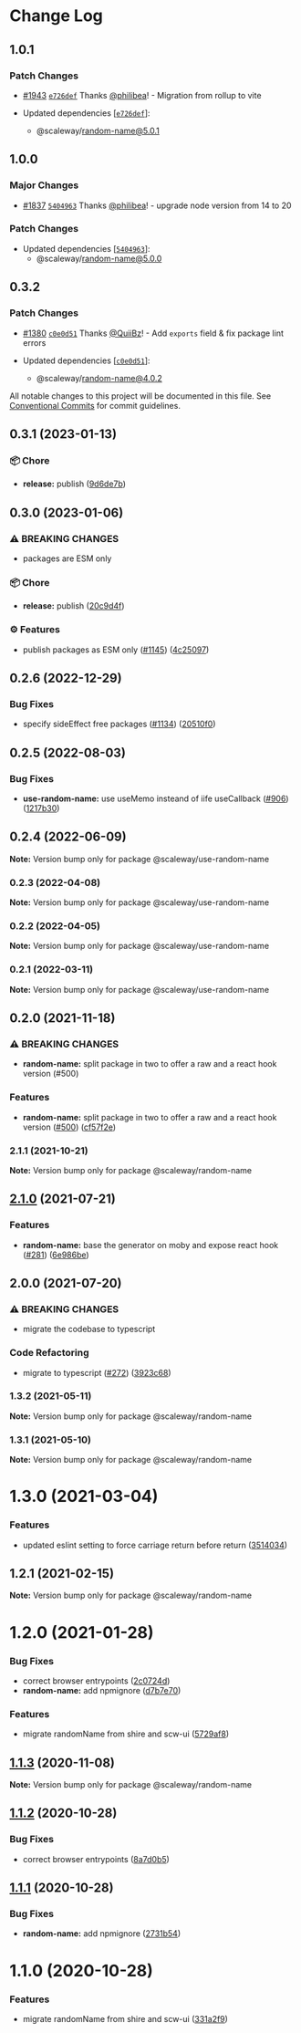 # Change Log

## 1.0.1

### Patch Changes

- [#1943](https://github.com/scaleway/scaleway-lib/pull/1943) [`e726def`](https://github.com/scaleway/scaleway-lib/commit/e726def8e0cb4593f800f9acecca51b173ae907a) Thanks [@philibea](https://github.com/philibea)! - Migration from rollup to vite

- Updated dependencies [[`e726def`](https://github.com/scaleway/scaleway-lib/commit/e726def8e0cb4593f800f9acecca51b173ae907a)]:
  - @scaleway/random-name@5.0.1

## 1.0.0

### Major Changes

- [#1837](https://github.com/scaleway/scaleway-lib/pull/1837) [`5404963`](https://github.com/scaleway/scaleway-lib/commit/5404963ddd01fafe6ed9753d8324fb19849065ca) Thanks [@philibea](https://github.com/philibea)! - upgrade node version from 14 to 20

### Patch Changes

- Updated dependencies [[`5404963`](https://github.com/scaleway/scaleway-lib/commit/5404963ddd01fafe6ed9753d8324fb19849065ca)]:
  - @scaleway/random-name@5.0.0

## 0.3.2

### Patch Changes

- [#1380](https://github.com/scaleway/scaleway-lib/pull/1380) [`c0e0d51`](https://github.com/scaleway/scaleway-lib/commit/c0e0d5104680149f9b38ae509b17d14a66c4d733) Thanks [@QuiiBz](https://github.com/QuiiBz)! - Add `exports` field & fix package lint errors

- Updated dependencies [[`c0e0d51`](https://github.com/scaleway/scaleway-lib/commit/c0e0d5104680149f9b38ae509b17d14a66c4d733)]:
  - @scaleway/random-name@4.0.2

All notable changes to this project will be documented in this file.
See [Conventional Commits](https://conventionalcommits.org) for commit guidelines.

## 0.3.1 (2023-01-13)

### :package: Chore

- **release:** publish ([9d6de7b](https://github.com/scaleway/scaleway-lib/commit/9d6de7b63065f53774cb64b0e5a46a868dc9933a))

## 0.3.0 (2023-01-06)

### ⚠ BREAKING CHANGES

- packages are ESM only

### :package: Chore

- **release:** publish ([20c9d4f](https://github.com/scaleway/scaleway-lib/commit/20c9d4fb39822245252bf362bc7a8d26127e511d))

### :gear: Features

- publish packages as ESM only ([#1145](https://github.com/scaleway/scaleway-lib/issues/1145)) ([4c25097](https://github.com/scaleway/scaleway-lib/commit/4c25097254a5ba7f0a5dbb6fdf5d6578a75f777a))

## 0.2.6 (2022-12-29)

### Bug Fixes

- specify sideEffect free packages ([#1134](https://github.com/scaleway/scaleway-lib/issues/1134)) ([20510f0](https://github.com/scaleway/scaleway-lib/commit/20510f0f66fde99e682529db28fe85d580efe474))

## 0.2.5 (2022-08-03)

### Bug Fixes

- **use-random-name:** use useMemo insteand of iife useCallback ([#906](https://github.com/scaleway/scaleway-lib/issues/906)) ([1217b30](https://github.com/scaleway/scaleway-lib/commit/1217b3069e2cca86abf80075a6ae6d30cb28de17))

## 0.2.4 (2022-06-09)

**Note:** Version bump only for package @scaleway/use-random-name

### 0.2.3 (2022-04-08)

**Note:** Version bump only for package @scaleway/use-random-name

### 0.2.2 (2022-04-05)

**Note:** Version bump only for package @scaleway/use-random-name

### 0.2.1 (2022-03-11)

**Note:** Version bump only for package @scaleway/use-random-name

## 0.2.0 (2021-11-18)

### ⚠ BREAKING CHANGES

- **random-name:** split package in two to offer a raw and a react hook version (#500)

### Features

- **random-name:** split package in two to offer a raw and a react hook version ([#500](https://github.com/scaleway/scaleway-lib/issues/500)) ([cf57f2e](https://github.com/scaleway/scaleway-lib/commit/cf57f2ed949198b68b73af0ee43945bebe59f39b))

### 2.1.1 (2021-10-21)

**Note:** Version bump only for package @scaleway/random-name

## [2.1.0](https://github.com/scaleway/scaleway-lib/compare/@scaleway/random-name@2.0.0...@scaleway/random-name@2.1.0) (2021-07-21)

### Features

- **random-name:** base the generator on moby and expose react hook ([#281](https://github.com/scaleway/scaleway-lib/issues/281)) ([6e986be](https://github.com/scaleway/scaleway-lib/commit/6e986beb2609e533199a2b38b989c3b8b0c3c56b))

## 2.0.0 (2021-07-20)

### ⚠ BREAKING CHANGES

- migrate the codebase to typescript

### Code Refactoring

- migrate to typescript ([#272](https://github.com/scaleway/scaleway-lib/issues/272)) ([3923c68](https://github.com/scaleway/scaleway-lib/commit/3923c68d6f7feadee7e2e30e32c9ef5d1f3003b9))

### 1.3.2 (2021-05-11)

**Note:** Version bump only for package @scaleway/random-name

### 1.3.1 (2021-05-10)

**Note:** Version bump only for package @scaleway/random-name

# 1.3.0 (2021-03-04)

### Features

- updated eslint setting to force carriage return before return ([3514034](https://github.com/scaleway/scaleway-lib/commit/3514034804ae06083825adc3e57003ed8dba4933))

## 1.2.1 (2021-02-15)

**Note:** Version bump only for package @scaleway/random-name

# 1.2.0 (2021-01-28)

### Bug Fixes

- correct browser entrypoints ([2c0724d](https://github.com/scaleway/scaleway-lib/commit/2c0724d00b45664757c380188618908fcae2c606))
- **random-name:** add npmignore ([d7b7e70](https://github.com/scaleway/scaleway-lib/commit/d7b7e701db4ae090650408794a380ebe084e8407))

### Features

- migrate randomName from shire and scw-ui ([5729af8](https://github.com/scaleway/scaleway-lib/commit/5729af8c38a436679e948025dfff89c45a9b8e5c))

## [1.1.3](https://github.com/scaleway/scaleway-lib/compare/@scaleway/random-name@1.1.2...@scaleway/random-name@1.1.3) (2020-11-08)

**Note:** Version bump only for package @scaleway/random-name

## [1.1.2](https://github.com/scaleway/scaleway-lib/compare/@scaleway/random-name@1.1.1...@scaleway/random-name@1.1.2) (2020-10-28)

### Bug Fixes

- correct browser entrypoints ([8a7d0b5](https://github.com/scaleway/scaleway-lib/commit/8a7d0b503ee22eedb07d5021b3a3fd4e059e627a))

## [1.1.1](https://github.com/scaleway/scaleway-lib/compare/@scaleway/random-name@1.1.0...@scaleway/random-name@1.1.1) (2020-10-28)

### Bug Fixes

- **random-name:** add npmignore ([2731b54](https://github.com/scaleway/scaleway-lib/commit/2731b5452bb33fb369ee2370156e565b5a328d42))

# 1.1.0 (2020-10-28)

### Features

- migrate randomName from shire and scw-ui ([331a2f9](https://github.com/scaleway/scaleway-lib/commit/331a2f91a5aa777806bbc1dc1014fc5b6987db8c))
